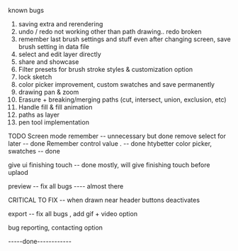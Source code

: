 known bugs

1. saving extra and rerendering
2. undo / redo not working other than path drawing.. redo broken
3. remember last brush settings and stuff even after changing screen, save brush setting in data file
4. select and edit layer directly
5. share and showcase
6. Filter presets for brush stroke styles & customization option
7. lock sketch
8. color picker improvement, custom swatches and save permanently
9. drawing pan & zoom
10. Erasure + breaking/merging paths (cut, intersect, union, exclusion, etc)
11. Handle fill & fill animation
12. paths as layer
13. pen tool implementation

TODO
Screen mode remember -- unnecessary but done
remove select for later -- done
Remember control value . -- done 
htybetter color picker, swatches -- done

give ui finishing touch -- done mostly, will give finishing touch before uplaod


preview -- fix all bugs ---- almost there


CRITICAL TO FIX -- when drawn near header buttons deactivates

export -- fix all bugs , add gif + video option

bug reporting, contacting option

-----done------------
